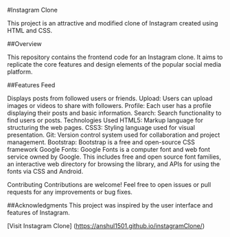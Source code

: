 #Instagram Clone

This project is an attractive and modified clone of Instagram created using HTML and CSS.

##Overview 

This repository contains the frontend code for an Instagram clone. It aims to replicate the core features and design elements of the popular social media platform.

##Features Feed

 Displays posts from followed users or friends. Upload: Users can upload images or videos to share with followers. Profile: Each user has a profile displaying their posts and basic information. Search: Search functionality to find users or posts. Technologies Used HTML5: Markup language for structuring the web pages. CSS3: Styling language used for visual presentation. Git: Version control system used for collaboration and project management. Bootstrap: Bootstrap is a free and open-source CSS framework Google Fonts: Google Fonts is a computer font and web font service owned by Google. This includes free and open source font families, an interactive web directory for browsing the library, and APIs for using the fonts via CSS and Android.


Contributing Contributions are welcome! Feel free to open issues or pull requests for any improvements or bug fixes.

##Acknowledgments
This project was inspired by the user interface and features of Instagram.

 [Visit Instagram Clone] (https://anshul1501.github.io/instagramClone/)